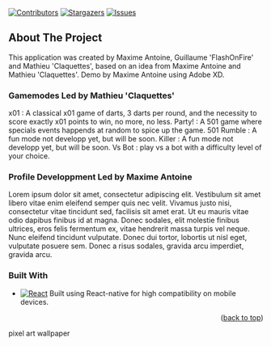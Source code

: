 
[![Contributors][contributors-shield]][contributors-url]
[![Stargazers][stars-shield]][stars-url]
[![Issues][issues-shield]][issues-url]

## About The Project
This application was created by Maxime Antoine, Guillaume 'FlashOnFire' and Mathieu 'Claquettes', based on an idea from Maxime Antoine and Mathieu 'Claquettes'.
Demo by Maxime Antoine using Adobe XD.

### Gamemodes Led by Mathieu 'Claquettes'
x01 : A classical x01 game of darts, 3 darts per round, and the necessity to score exactly x01 points to win, no more, no less.
Party! : A 501 game where specials events happends at random to spice up the game.
501 Rumble : A fun mode not developp yet, but will be soon.
Killer : A fun mode not developp yet, but will be soon.
Vs Bot : play vs a bot with a difficulty level of your choice.

### Profile Developpment Led by Maxime Antoine
Lorem ipsum dolor sit amet, consectetur adipiscing elit. Vestibulum sit amet libero vitae enim eleifend semper quis nec velit. Vivamus justo nisi, consectetur vitae tincidunt sed, facilisis sit amet erat. Ut eu mauris vitae odio dapibus finibus id at magna. Donec sodales, elit molestie finibus ultrices, eros felis fermentum ex, vitae hendrerit massa turpis vel neque. Nunc eleifend tincidunt vulputate. Donec dui tortor, lobortis ut nisl eget, vulputate posuere sem. Donec a risus sodales, gravida arcu imperdiet, gravida arcu. 

### Built With
* [![React][React.js]][React-url]
Built using React-native for high compatibility on mobile devices.

<p align="right">(<a href="#readme-top">back to top</a>)</p>

<!-- MARKDOWN LINKS & IMAGES -->
<!-- https://www.markdownguide.org/basic-syntax/#reference-style-links -->
[contributors-shield]: https://img.shields.io/github/contributors/othneildrew/Best-README-Template.svg?style=for-the-badge
[contributors-url]: https://github.com/othneildrew/Best-README-Template/graphs/contributors
[forks-shield]: https://img.shields.io/github/forks/othneildrew/Best-README-Template.svg?style=for-the-badge
[forks-url]: https://github.com/othneildrew/Best-README-Template/network/members
[stars-shield]: https://img.shields.io/github/stars/othneildrew/Best-README-Template.svg?style=for-the-badge
[stars-url]: https://github.com/othneildrew/Best-README-Template/stargazers
[issues-shield]: https://img.shields.io/github/issues/othneildrew/Best-README-Template.svg?style=for-the-badge
[issues-url]: https://github.com/othneildrew/Best-README-Template/issues
[license-shield]: https://img.shields.io/github/license/othneildrew/Best-README-Template.svg?style=for-the-badge
[license-url]: https://github.com/othneildrew/Best-README-Template/blob/master/LICENSE.txt
[linkedin-shield]: https://img.shields.io/badge/-LinkedIn-black.svg?style=for-the-badge&logo=linkedin&colorB=555
[linkedin-url]: https://linkedin.com/in/othneildrew
[product-screenshot]: images/screenshot.png
[Next.js]: https://img.shields.io/badge/next.js-000000?style=for-the-badge&logo=nextdotjs&logoColor=white
[Next-url]: https://nextjs.org/
[React.js]: https://img.shields.io/badge/React-20232A?style=for-the-badge&logo=react&logoColor=61DAFB
[React-url]: https://reactjs.org/
[Vue.js]: https://img.shields.io/badge/Vue.js-35495E?style=for-the-badge&logo=vuedotjs&logoColor=4FC08D
[Vue-url]: https://vuejs.org/
[Angular.io]: https://img.shields.io/badge/Angular-DD0031?style=for-the-badge&logo=angular&logoColor=white
[Angular-url]: https://angular.io/
[Svelte.dev]: https://img.shields.io/badge/Svelte-4A4A55?style=for-the-badge&logo=svelte&logoColor=FF3E00
[Svelte-url]: https://svelte.dev/
[Laravel.com]: https://img.shields.io/badge/Laravel-FF2D20?style=for-the-badge&logo=laravel&logoColor=white
[Laravel-url]: https://laravel.com
[Bootstrap.com]: https://img.shields.io/badge/Bootstrap-563D7C?style=for-the-badge&logo=bootstrap&logoColor=white
[Bootstrap-url]: https://getbootstrap.com
[JQuery.com]: https://img.shields.io/badge/jQuery-0769AD?style=for-the-badge&logo=jquery&logoColor=white
[JQuery-url]: https://jquery.com 












































































































































































































pixel art wallpaper



















































































































































































































                                                                                                                                                                                                                                                                                                                                                                                                                                                           